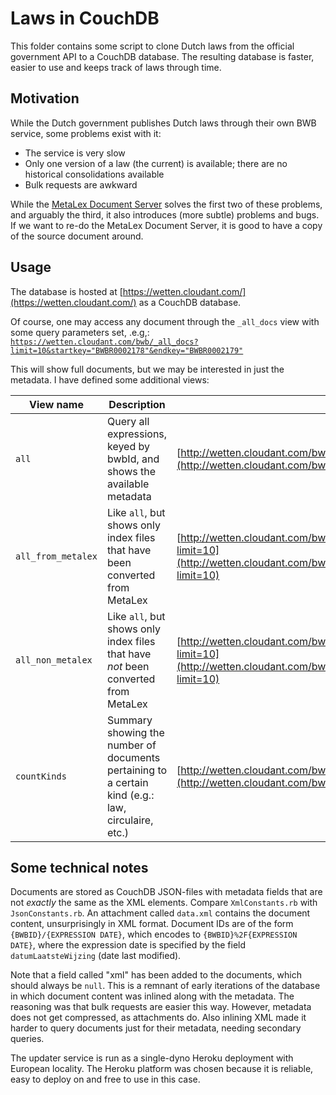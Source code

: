Laws in CouchDB
===============
This folder contains some script to clone Dutch laws from the official government API to a CouchDB database. The resulting database is faster, easier to use and keeps track of laws through time.

Motivation
----------
While the Dutch government publishes Dutch laws through their own BWB service, some problems exist with it:

* The service is very slow
* Only one version of a law (the current) is available; there are no historical consolidations available
* Bulk requests are awkward

While the [MetaLex Document Server](http://doc.metalex.eu/) solves the first two of these problems, and arguably the third, it also introduces (more subtle) problems and bugs. If we want to re-do the MetaLex Document Server, it is good to have a copy of the source document around. 

Usage
-----
The database is hosted at [https://wetten.cloudant.com/](https://wetten.cloudant.com/) as a CouchDB database. 

Of course, one may access any document through the `_all_docs` view with some query parameters set, .e.g,:
[`https://wetten.cloudant.com/bwb/_all_docs?limit=10&startkey="BWBR0002178"&endkey="BWBR0002179"`](https://wetten.cloudant.com/bwb/_all_docs?limit=10&startkey="BWBR0002178"&endkey="BWBR0002179")

This will show full documents, but we may be interested in just the metadata. I have defined some additional views:

| View name          | Description                                                                                          | Example                                                                                                                                                                                 |
| ---                | ---                                                                                                  | ---                                                                                                                                                                                     |
| `all`              | Query all expressions, keyed by bwbId, and shows the available metadata                              | [http://wetten.cloudant.com/bwb/_design/RegelingInfo/_view/all?limit=10](http://wetten.cloudant.com/bwb/_design/RegelingInfo/_view/all?limit=10)                                        |
| `all_from_metalex` | Like `all`, but shows only index files that have been converted from MetaLex                         | [http://wetten.cloudant.com/bwb/_design/RegelingInfo/_view/all_from_metalex?limit=10](http://wetten.cloudant.com/bwb/_design/RegelingInfo/_view/all_from_metalex?limit=10)              |
| `all_non_metalex`  | Like `all`, but shows only index files that have *not* been converted from MetaLex                   | [http://wetten.cloudant.com/bwb/_design/RegelingInfo/_view/all_non_metalex?limit=10](http://wetten.cloudant.com/bwb/_design/RegelingInfo/_view/all_non_metalex?limit=10)                |
| `countKinds`       | Summary showing the number of documents pertaining to a certain kind (e.g.: law, circulaire, etc.)   | [http://wetten.cloudant.com/bwb/_design/RegelingInfo/_view/countKinds](http://wetten.cloudant.com/bwb/_design/RegelingInfo/_view/countKinds)                                            |

Some technical notes
--------------------
Documents are stored as CouchDB JSON-files with metadata fields that are not *exactly* the same as the XML elements. Compare `XmlConstants.rb` with `JsonConstants.rb`. An attachment called `data.xml` contains the document content, unsurprisingly in XML format. Document IDs are of the form `{BWBID}/{EXPRESSION DATE}`, which encodes to `{BWBID}%2F{EXPRESSION DATE}`, where the expression date is specified by the field `datumLaatsteWijzing` (date last modified).

Note that a field called "xml" has been added to the documents, which should always be `null`. This is a remnant of early iterations of the database in which document content was inlined along with the metadata. The reasoning was that bulk requests are easier this way. However, metadata does not get compressed, as attachments do. Also inlining XML made it harder to query documents just for their metadata, needing secondary queries.

The updater service is run as a single-dyno Heroku deployment with European locality. The Heroku platform was chosen because it is reliable, easy to deploy on and free to use in this case.
